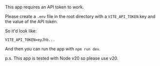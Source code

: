 This app requires an API token to work.

Please create a `.env` file in the root directory with a `VITE_API_TOKEN` key and the value of the API token.

So it'd look like:

`VITE_API_TOKEN=eyJhb...`

And then you can run the app with `npm run dev`.

p.s. This app is tested with Node v20 so please use v20.
